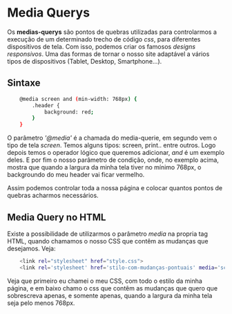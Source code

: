# Media Querys
Os **medias-querys** são pontos de quebras utilizadas para controlarmos a execução de um determinado trecho de código *css*, para diferentes dispositivos de tela. Com isso, podemos criar os famosos *designs responsivos*. Uma das formas de tornar o nosso site adaptável a vários tipos de dispositivos (Tablet, Desktop, Smartphone...).

## Sintaxe
```sh
    @media screen and (min-width: 768px) {
        .header {
            background: red;
        }
    }
```
O parâmetro *'@media'* é a chamada do media-querie, em segundo vem o tipo de tela *screen*. Temos alguns tipos: screen, print.. entre outros. Logo depois temos o operador lógico que queremos adicionar, *and* é um exemplo deles. E por fim o nosso parâmetro de condição, onde, no exemplo acima, mostra que quando a largura da minha tela tiver no mínimo 768px, o backgroundo do meu header vai ficar vermelho. 

Assim podemos controlar toda a nossa página e colocar quantos pontos de quebras acharmos necessários.

## Media Query no HTML
Existe a possibilidade de utilizarmos o parâmetro *media* na propria tag HTML, quando chamamos o nosso CSS que contêm as mudanças que desejamos. Veja:
```sh
    <link rel="stylesheet" href="style.css">
    <link rel='stylesheet' href='stilo-com-mudanças-pontuais' media='screen and (min-width: 768px)'>
```

Veja que primeiro eu chamei o meu CSS, com todo o estilo da minha página, e em baixo chamo o css que contêm as mudanças que quero que sobrescreva apenas, e somente apenas, quando a largura da minha tela seja pelo menos 768px.
